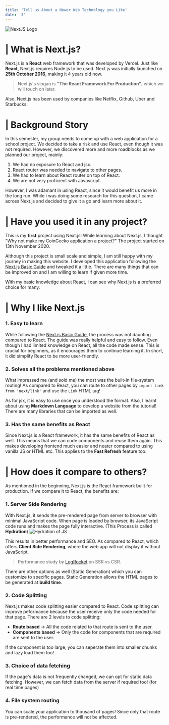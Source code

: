 ```yaml
---
title: 'Tell us About a Newer Web Technology you Like'
date: '3'
---
```


![NextJS Logo](/nextjs-logo.png)

# | What is Next.js?
Next.js is a **React** web framework that was developed by Vercel. Just like **React**, Next.js requires Node.js 
to be used. Next.js was initially launched on **25th October 2016**, making it 4 years old now. 
> Next.js's slogan is **"The React Framework For Production"**, which we will touch on later.

Also, Next.js has been used by companies like Netflix, Github, Uber and Starbucks.

# | Background Story
In this semester, my group needs to come up with a web application for a school project. 
We decided to take a risk and use React, even though it was not required. However, we discovered 
more and more roadblocks as we planned our project, mainly: 
1. We had no exposure to React and jsx.
2. React router was needed to navigate to other pages.
3. We had to learn about React router on top of React.
4. We are not very proficient with Javascript.

However, I was adamant in using React, since it would benefit us more in the long run. While i was 
doing some research for this question, I came across Next.js and decided to give it a go and 
learn more about it.

# | Have you used it in any project?
This is my **first** project using Next.js! While learning about Next.js, I thought "Why not make my 
CoinGecko application a project?" The project started on 13th November 2020.

Although this project is small scale and simple, I am still happy with my journey in making 
this website. I developed this application following the [Next.js Basic Guide](https://nextjs.org/learn/basics/create-nextjs-app) and tweaked it a little. 
There are many things that can be improved on and I am willing to learn if given more time.

With my basic knowledge about React, I can see why Next.js is a preferred choice for many.

 # | Why I like Next.js

 ### 1. Easy to learn
 While following the [Next.js Basic Guide](https://nextjs.org/learn/basics/create-nextjs-app), the process was not daunting compared to React. The guide 
 was really helpful and easy to follow. Even though I had limited knowledge on React, all the code 
 made sense. This is crucial for beginners, as it encourages them to continue learning it. In short, it 
 did simplify React to be more user-friendly.

 ### 2. Solves all the problems mentioned above
 What impressed me (and sold me) the most was the built-in file-system routing! As compared to React, 
 you can route to other pages by `import Link from 'next/link'` and use the `Link` HTML tag!
 
 As for jsx, it is easy to use once you understood the format. Also, I learnt about using **Markdown Language** 
 to develop a website from the tutorial! There are many libraries that can be imported as well.

 ### 3. Has the same benefits as React
 Since Next.js is a React framework, it has the same benefits of React as well. This means that we can code 
 components and reuse them again. This makes developing frontend much easier and neater compared to 
 using vanilla JS or HTML etc. This applies to the **Fast Refresh** feature too.

 # | How does it compare to others?
 As mentioned in the beginning, Next.js is the React framework built for production. 
 If we compare it to React, the benefits are:
 ### 1. Server Side Rendering
With Next.js, it sends the pre-rendered page from server to browser 
with minimal JavaScript code. When page is loaded by browser, its JavaScript code runs and makes 
the page fully interactive. (This Process is called **Hydration**)
![Hydration of JS](/hydration.png)

This results in better performance and SEO. As compared to React, which offers **Client Side Rendering**, 
where the web app will not display if without JavaScript.

> Performance study by [LogRocket](https://blog.logrocket.com/next-js-vs-create-react-app/) on SSR vs CSR.

There are other options as well (Static Generation) which you can customize to specific pages. Static Generation allows the HTML pages to be generated at **build time**.

### 2. Code Splitting
Next.js makes code splitting easier compared to React. Code splitting can improve peformance because the user 
receive only the code needed for that page. There are 2 levels to code splitting:
- **Route based** -> All the code related to that route is sent to the user.
- **Components based** -> Only the code for components that are required are sent to the user.

If the component is too large, you can seperate them into smaller chunks and lazy load them too!

### 3. Choice of data fetching
If the page's data is not frequently changed, we can opt for static data fetching. However, we can fetch 
data from the server if required too! (for real time pages)

### 4. File system routing
You can scale your application to thousand of pages! Since only that route is pre-rendered, the performance 
will not be affected.